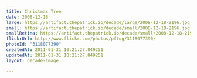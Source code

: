 ```yaml
---
title: Christmas Tree
date: 2008-12-18
large: https://artifact.thepatrick.io/decade/large/2008-12-18-2196.jpg
small: https://artifact.thepatrick.io/decade/small/2008-12-18-2196.jpg
smallRetina: https://artifact.thepatrick.io/decade/small/2008-12-18-2196@2x.jpg
flickrUrl: http://www.flickr.com/photos/pftqg/3118077390/
photoId: "3118077390"
createdAt: 2011-01-31 10:21:27.849251
updatedAt: 2011-01-31 10:21:27.849251
layout: decade-image

---
```


